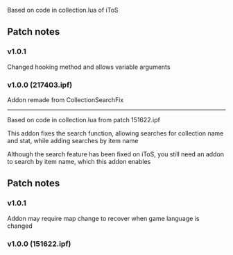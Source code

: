 Based on code in collection.lua of iToS


Patch notes
---
### v1.0.1
Changed hooking method and allows variable arguments


### v1.0.0 (217403.ipf)
Addon remade from CollectionSearchFix





---
Based on code in collection.lua from patch 151622.ipf

This addon fixes the search function, allowing searches for collection name and stat, while adding searches by item name

Although the search feature has been fixed on iToS, you still need an addon to search by item name, which this addon enables


Patch notes
---
### v1.0.1
Addon may require map change to recover when game language is changed

### v1.0.0 (151622.ipf)